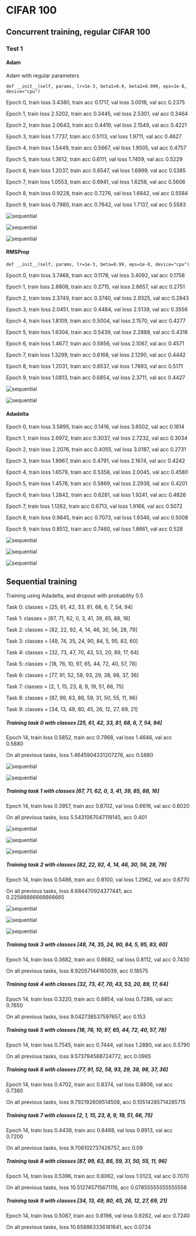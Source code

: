 # CIFAR 100

## Concurrent training, regular CIFAR 100

### Test 1

#### Adam

Adam with regular parameters

`def __init__(self, params, lr=1e-3, beta1=0.9, beta2=0.999, eps=1e-8, device="cpu")`

Epoch 0, train loss 3.4380, train acc 0.1717, val loss 3.0018, val acc 0.2375

Epoch 1, train loss 2.5202, train acc 0.3445, val loss 2.5301, val acc 0.3464

Epoch 2, train loss 2.0643, train acc 0.4419, val loss 2.1549, val acc 0.4221

Epoch 3, train loss 1.7737, train acc 0.5113, val loss 1.9711, val acc 0.4627

Epoch 4, train loss 1.5449, train acc 0.5667, val loss 1.9505, val acc 0.4757

Epoch 5, train loss 1.3612, train acc 0.6111, val loss 1.7459, val acc 0.5229

Epoch 6, train loss 1.2037, train acc 0.6547, val loss 1.6999, val acc 0.5385

Epoch 7, train loss 1.0553, train acc 0.6941, val loss 1.6258, val acc 0.5606

Epoch 8, train loss 0.9228, train acc 0.7276, val loss 1.6842, val acc 0.5584

Epoch 9, train loss 0.7980, train acc 0.7642, val loss 1.7137, val acc 0.5583

![sequential](./images_cifar/concurrently_acc_adam.png)

![sequential](./images_cifar/concurrently_loss_adam.png)

![sequential](./images_cifar/concurrently_probs_adam.png)

#### RMSProp

`def __init__(self, params, lr=1e-3, beta=0.99, eps=1e-8, device="cpu")`

Epoch 0, train loss 3.7468, train acc 0.1178, val loss 3.4092, val acc 0.1758

Epoch 1, train loss 2.8808, train acc 0.2715, val loss 2.8657, val acc 0.2751

Epoch 2, train loss 2.3749, train acc 0.3740, val loss 2.9325, val acc 0.2843

Epoch 3, train loss 2.0451, train acc 0.4484, val loss 2.5139, val acc 0.3556

Epoch 4, train loss 1.8109, train acc 0.5004, val loss 2.1570, val acc 0.4277

Epoch 5, train loss 1.6304, train acc 0.5439, val loss 2.2888, val acc 0.4316

Epoch 6, train loss 1.4677, train acc 0.5856, val loss 2.1067, val acc 0.4571

Epoch 7, train loss 1.3299, train acc 0.6168, val loss 2.1290, val acc 0.4442

Epoch 8, train loss 1.2031, train acc 0.6537, val loss 1.7893, val acc 0.5171

Epoch 9, train loss 1.0813, train acc 0.6854, val loss 2.3711, val acc 0.4427

![sequential](./images_cifar/concurrently_acc_rmsprop.png)

![sequential](./images_cifar/concurrently_loss_rmsprop.png)

#### Adadelta

Epoch 0, train loss 3.5895, train acc 0.1416, val loss 3.6502, val acc 0.1614

Epoch 1, train loss 2.6972, train acc 0.3037, val loss 2.7232, val acc 0.3034

Epoch 2, train loss 2.2076, train acc 0.4055, val loss 3.0187, val acc 0.2731

Epoch 3, train loss 1.8967, train acc 0.4791, val loss 2.1674, val acc 0.4242

Epoch 4, train loss 1.6579, train acc 0.5358, val loss 2.0045, val acc 0.4580

Epoch 5, train loss 1.4576, train acc 0.5869, val loss 2.2938, val acc 0.4201

Epoch 6, train loss 1.2842, train acc 0.6281, val loss 1.9241, val acc 0.4826

Epoch 7, train loss 1.1262, train acc 0.6713, val loss 1.9166, val acc 0.5072

Epoch 8, train loss 0.9845, train acc 0.7073, val loss 1.9346, val acc 0.5008

Epoch 9, train loss 0.8512, train acc 0.7460, val loss 1.8661, val acc 0.528

![sequential](./images_cifar/concurrently_acc_adadelta.png)

![sequential](./images_cifar/concurrently_loss_adadelta.png)

![sequential](./images_cifar/concurrently_probs_adadelta.png)

## Sequential training

Training using Adadelta, and dropout with probability 0.5

Task  0: classes = [25, 61, 42, 33, 81, 68, 6, 7, 54, 94]

Task  1: classes = [67, 71, 62, 0, 3, 41, 39, 85, 88, 16]

Task  2: classes = [82, 22, 92, 4, 14, 46, 30, 56, 28, 79]

Task  3: classes = [48, 74, 35, 24, 90, 84, 5, 95, 83, 60]

Task  4: classes = [32, 73, 47, 70, 43, 53, 20, 89, 17, 64]

Task  5: classes = [18, 76, 10, 97, 65, 44, 72, 40, 57, 78]

Task  6: classes = [77, 91, 52, 58, 93, 29, 38, 98, 37, 36]

Task  7: classes = [2, 1, 15, 23, 8, 9, 19, 51, 66, 75]

Task  8: classes = [87, 99, 63, 86, 59, 31, 50, 55, 11, 96]

Task  9: classes = [34, 13, 49, 80, 45, 26, 12, 27, 69, 21]

##### Training task 0 with classes [25, 61, 42, 33, 81, 68, 6, 7, 54, 94]

Epoch 14, train loss 0.5852, train acc 0.7968, val loss 1.4646, val acc 0.5880

On all previous tasks, loss 1.4645904331207276, acc 0.5880

![sequential](./images_cifar/sequential_acc_task1.png)

![sequential](./images_cifar/sequential_loss_task1.png)

##### Training task 1 with classes [67, 71, 62, 0, 3, 41, 39, 85, 88, 16]

Epoch 14, train loss 0.3957, train acc 0.8702, val loss 0.6616, val acc 0.8020

On all previous tasks, loss 5.5431067047119145, acc 0.401

![sequential](./images_cifar/sequential_forgetting_task2.png)

![sequential](./images_cifar/sequential_acc_task2.png)

![sequential](./images_cifar/sequential_loss_task2.png)

##### Training task 2 with classes [82, 22, 92, 4, 14, 46, 30, 56, 28, 79]

Epoch 14, train loss 0.5486, train acc 0.8100, val loss 1.2962, val acc 0.6770

On all previous tasks, loss 8.684470924377441, acc 0.22566666666666665

![sequential](./images_cifar/sequential_forgetting_task3.png)

![sequential](./images_cifar/sequential_acc_task3.png)

![sequential](./images_cifar/sequential_loss_task3.png)

##### Training task 3 with classes [48, 74, 35, 24, 90, 84, 5, 95, 83, 60]

Epoch 14, train loss 0.3682, train acc 0.8682, val loss 0.8112, val acc 0.7430

On all previous tasks, loss 8.92057144165039, acc 0.18575

##### Training task 4 with classes [32, 73, 47, 70, 43, 53, 20, 89, 17, 64]

Epoch 14, train loss 0.3220, train acc 0.8854, val loss 0.7286, val acc 0.7650

On all previous tasks, loss 9.042738537597657, acc 0.153

##### Training task 5 with classes [18, 76, 10, 97, 65, 44, 72, 40, 57, 78]

Epoch 14, train loss 0.7545, train acc 0.7444, val loss 1.2880, val acc 0.5790

On all previous tasks, loss 9.573794588724772, acc 0.0965

##### Training task 6 with classes [77, 91, 52, 58, 93, 29, 38, 98, 37, 36]

Epoch 14, train loss 0.4702, train acc 0.8374, val loss 0.8806, val acc 0.7360

On all previous tasks, loss 9.792192609514508, acc 0.10514285714285715

##### Training task 7 with classes [2, 1, 15, 23, 8, 9, 19, 51, 66, 75]

Epoch 14, train loss 0.4438, train acc 0.8488, val loss 0.8913, val acc 0.7200

On all previous tasks, loss 9.706102737426757, acc 0.09

##### Training task 8 with classes [87, 99, 63, 86, 59, 31, 50, 55, 11, 96]

Epoch 14, train loss 0.5396, train acc 0.8062, val loss 1.0123, val acc 0.7070

On all previous tasks, loss 10.512745715671116, acc 0.07855555555555556

##### Training task 9 with classes [34, 13, 49, 80, 45, 26, 12, 27, 69, 21]

Epoch 14, train loss 0.5087, train acc 0.8196, val loss 0.9262, val acc 0.7240

On all previous tasks, loss 10.658863336181641, acc 0.0724

